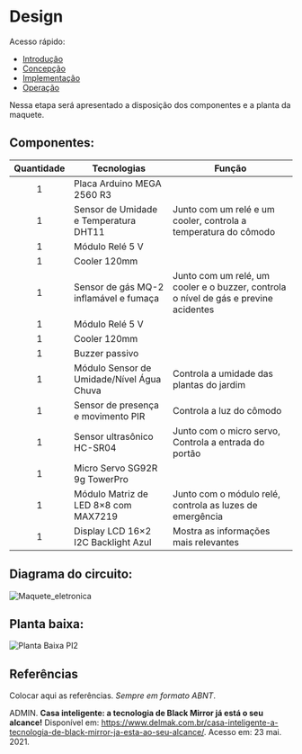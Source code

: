 # Design

Acesso rápido:
  - [Introdução](./README.md)
  - [Concepção](./concepcao.md)
  - [Implementação](./implementacao.md)
  - [Operação](./operacao.md)

Nessa etapa será apresentado a disposição dos componentes e a planta da maquete.

## Componentes:

Quantidade  | Tecnologias | Função
:---------:   | ------   | ------
1           | Placa Arduino MEGA 2560 R3                   |
1           | Sensor de Umidade e Temperatura DHT11        | Junto com um relé e um cooler, controla a temperatura do cômodo
1           | Módulo Relé 5 V                              |
1           | Cooler 120mm                                 |
1           | Sensor de gás MQ-2 inflamável e fumaça       | Junto com um relé, um cooler e o buzzer, controla o nível de gás e previne acidentes
1           | Módulo Relé 5 V                              |
1           | Cooler 120mm                                 |
1           | Buzzer passivo                               |
1           | Módulo Sensor de Umidade/Nível Água Chuva    | Controla a umidade das plantas do jardim
1           |	Sensor de presença e movimento PIR           | Controla a luz do cômodo
1           | Sensor ultrasônico HC-SR04                   | Junto com o micro servo, Controla a entrada do portão
1           | Micro Servo SG92R 9g TowerPro                |
1           | Módulo Matriz de LED 8×8 com MAX7219         | Junto com o módulo relé, controla as luzes de emergência
1           | Display LCD 16×2 I2C Backlight Azul          | Mostra as informações mais relevantes



## Diagrama do circuito:


![Maquete_eletronica](https://user-images.githubusercontent.com/93286152/156659631-73b15313-a02b-4b7f-b970-a617cdd6a0a6.png)




## Planta baixa:


![Planta Baixa PI2](https://user-images.githubusercontent.com/93286152/152165926-d94206d5-7c95-40d2-aad2-73dcb3c7b561.png)



## Referências

Colocar aqui as referências. _Sempre em formato ABNT_.

ADMIN. **Casa inteligente: a tecnologia de Black Mirror já está o seu alcance!** Disponível em: <https://www.delmak.com.br/casa-inteligente-a-tecnologia-de-black-mirror-ja-esta-ao-seu-alcance/>. Acesso em: 23 mai. 2021.
